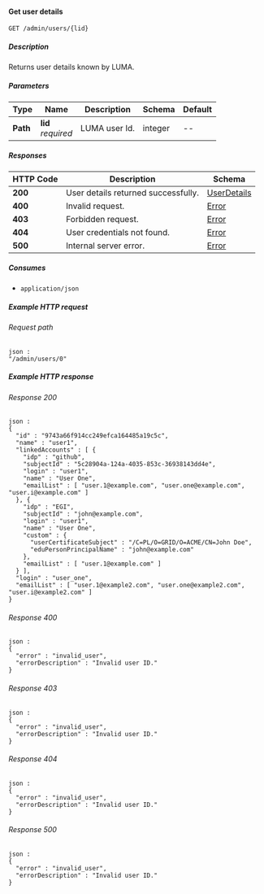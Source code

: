 
<a name="get_user_details"></a>
#### Get user details
```
GET /admin/users/{lid}
```


##### Description
Returns user details known by LUMA.


##### Parameters

|Type|Name|Description|Schema|Default|
|---|---|---|---|---|
|**Path**|**lid**  <br>*required*|LUMA user Id.|integer|--|


##### Responses

|HTTP Code|Description|Schema|
|---|---|---|
|**200**|User details returned successfully.|[UserDetails](../definitions/UserDetails.md#userdetails)|
|**400**|Invalid request.|[Error](../definitions/Error.md#error)|
|**403**|Forbidden request.|[Error](../definitions/Error.md#error)|
|**404**|User credentials not found.|[Error](../definitions/Error.md#error)|
|**500**|Internal server error.|[Error](../definitions/Error.md#error)|


##### Consumes

* `application/json`


##### Example HTTP request

###### Request path
```
json :
"/admin/users/0"
```


##### Example HTTP response

###### Response 200
```
json :
{
  "id" : "9743a66f914cc249efca164485a19c5c",
  "name" : "user1",
  "linkedAccounts" : [ {
    "idp" : "github",
    "subjectId" : "5c28904a-124a-4035-853c-36938143dd4e",
    "login" : "user1",
    "name" : "User One",
    "emailList" : [ "user.1@example.com", "user.one@example.com", "user.i@example.com" ]
  }, {
    "idp" : "EGI",
    "subjectId" : "john@example.com",
    "login" : "user1",
    "name" : "User One",
    "custom" : {
      "userCertificateSubject" : "/C=PL/O=GRID/O=ACME/CN=John Doe",
      "eduPersonPrincipalName" : "john@example.com"
    },
    "emailList" : [ "user.1@example.com" ]
  } ],
  "login" : "user_one",
  "emailList" : [ "user.1@example2.com", "user.one@example2.com", "user.i@example2.com" ]
}
```


###### Response 400
```
json :
{
  "error" : "invalid_user",
  "errorDescription" : "Invalid user ID."
}
```


###### Response 403
```
json :
{
  "error" : "invalid_user",
  "errorDescription" : "Invalid user ID."
}
```


###### Response 404
```
json :
{
  "error" : "invalid_user",
  "errorDescription" : "Invalid user ID."
}
```


###### Response 500
```
json :
{
  "error" : "invalid_user",
  "errorDescription" : "Invalid user ID."
}
```



